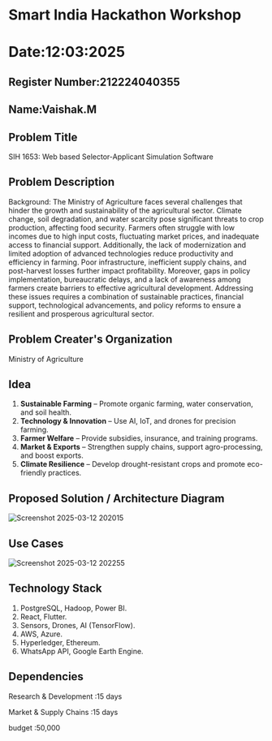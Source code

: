 # Smart India Hackathon Workshop
# Date:12:03:2025
## Register Number:212224040355
## Name:Vaishak.M
## Problem Title
SIH 1653: Web based Selector-Applicant Simulation Software
## Problem Description
Background: The Ministry of Agriculture faces several challenges that hinder the growth and sustainability of the agricultural sector. Climate change, soil degradation, and water scarcity pose significant threats to crop production, affecting food security. Farmers often struggle with low incomes due to high input costs, fluctuating market prices, and inadequate access to financial support. Additionally, the lack of modernization and limited adoption of advanced technologies reduce productivity and efficiency in farming. Poor infrastructure, inefficient supply chains, and post-harvest losses further impact profitability. Moreover, gaps in policy implementation, bureaucratic delays, and a lack of awareness among farmers create barriers to effective agricultural development. Addressing these issues requires a combination of sustainable practices, financial support, technological advancements, and policy reforms to ensure a resilient and prosperous agricultural sector.
## Problem Creater's Organization
Ministry of Agriculture

## Idea  

1. **Sustainable Farming** – Promote organic farming, water conservation, and soil health.  
2. **Technology & Innovation** – Use AI, IoT, and drones for precision farming.  
3. **Farmer Welfare** – Provide subsidies, insurance, and training programs.  
4. **Market & Exports** – Strengthen supply chains, support agro-processing, and boost exports.  
5. **Climate Resilience** – Develop drought-resistant crops and promote eco-friendly practices.  


## Proposed Solution / Architecture Diagram

![Screenshot 2025-03-12 202015](https://github.com/user-attachments/assets/a373d32e-7a6a-49d0-9a02-71813e811505)

## Use Cases

![Screenshot 2025-03-12 202255](https://github.com/user-attachments/assets/b4abbe1e-95f2-4c21-87c2-2652a21218c5)

## Technology Stack

1. PostgreSQL, Hadoop, Power BI.  
2. React, Flutter.  
3. Sensors, Drones, AI (TensorFlow).  
4. AWS, Azure.  
5. Hyperledger, Ethereum.    
6. WhatsApp API, Google Earth Engine.  

## Dependencies
Research & Development :15 days

Market & Supply Chains :15 days

budget :50,000
